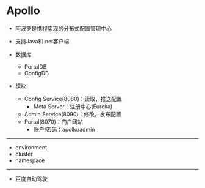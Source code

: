 # Apollo

- 阿波罗是携程实现的分布式配置管理中心

- 支持Java和.net客户端


- 数据库
    - PortalDB
    - ConfigDB




- 模块
    - Config Service(8080)：读取，推送配置
        - Meta Server：注册中心(Eureka)
    - Admin Service(8090)：修改，发布配置
    - Portal(8070)：门户网站
        - 账户/密码：apollo/admin
---


- environment
- cluster
- namespace

---

- 百度自动驾驶